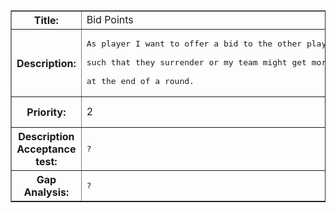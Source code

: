 <table border='1'>
<tr>
<blockquote><th>Title:</th>
<td>Bid Points</td>
</tr>
<tr>
<th>Description:</th>
<td><pre>As player I want to offer a bid to the other players,<br>
such that they surrender or my team might get more points<br>
at the end of a round.</pre></td>
</tr>
<tr>
<th>Priority:</th>
<td>2</td>
</blockquote><blockquote><th>Est. time:</th>
<blockquote><td>4</td>
<th>Acutal time:</th>
<td>-</td>
</tr>
<tr>
<th>Description Acceptance test:</th>
<td><pre>?</pre></td>
</tr>
<tr>
</blockquote><th>Gap Analysis:</th>
<blockquote><td><pre>?</pre></td>
</tr>
</table>